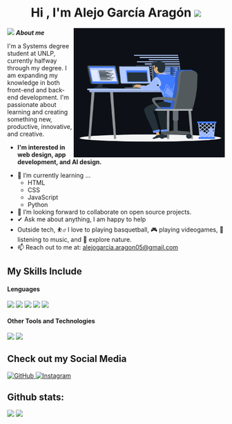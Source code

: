<h1 align="center"><b>Hi , I'm Alejo García Aragón </b><img src="https://media.giphy.com/media/hvRJCLFzcasrR4ia7z/giphy.gif" width="35"></h1>

<p><img align="right" height="300" width="350" src="https://raw.githubusercontent.com/SubhadeepZilong/SubhadeepZilong/main/icons/animation_500_kxa883sd.gif" alt="SubhadeepZilong" /></p>

<picture><img src = "https://github.com/7oSkaaa/7oSkaaa/blob/main/Images/about_me.gif?raw=true" width = 30px></picture> ***About me***

I'm a Systems degree student at UNLP, currently halfway through my degree. I am expanding my knowledge in both front-end and back-end development. I'm passionate about learning and creating something new, productive, innovative, and creative.
* **I'm interested in web design, app development, and AI design.**
- 🌱 I’m currently learning ...
  - HTML
  - CSS
  - JavaScript
  - Python
- 👯 I’m looking forward to collaborate on open source projects.
- ✔ Ask me about anything, I am happy to help<br>
- Outside tech, ⛹️‍♂️ I love to playing basquetball, 🎮 playing videogames, 🎵 listening to music, and 🌴 explore nature.
- 📫 Reach out to me at: <a href="alejogarcia.aragon05@gmail.com">alejogarcia.aragon05@gmail.com</a>

## My Skills Include
<h4>Lenguages</h4>
<span>
<img src="https://img.shields.io/badge/html5-%23E34F26.svg?style=for-the-badge&logo=html5&logoColor=white">
<img src="https://img.shields.io/badge/css3-%231572B6.svg?style=for-the-badge&logo=css3&logoColor=white">
<img src="https://img.shields.io/badge/java-%23ED8B00.svg?style=for-the-badge&logo=openjdk&logoColor=white">
<img src="https://img.shields.io/badge/javascript-%23323330.svg?style=for-the-badge&logo=javascript&logoColor=%23F7DF1E">
<img src="https://img.shields.io/badge/python-3670A0?style=for-the-badge&logo=python&logoColor=ffdd54">
</span>
<h4>Other Tools and Technologies</h4>
<span>
<img src="https://img.shields.io/badge/git-%23F05033.svg?style=for-the-badge&logo=git&logoColor=white">
<img src="https://img.shields.io/badge/mysql-4479A1.svg?style=for-the-badge&logo=mysql&logoColor=white">
</span>

## Check out my Social Media
<a href = "https://github.com/AlejoGarciaAragon">
  <img src="https://img.shields.io/badge/github-%23121011.svg?style=for-the-badge&logo=github&logoColor=white" alt="GitHub">
</a>
<a href = "https://instagram.com/alejogarcia.__">
  <img src="https://img.shields.io/badge/Instagram-%23E4405F.svg?style=for-the-badge&logo=Instagram&logoColor=white" alt="Instagram">
</a>


<h2>Github stats:</h2> 

[![](https://github-readme-stats.vercel.app/api?username=AlejoGarciaAragon&show_icons=true&theme=tokyonight&hide_border=true&locale=en)](https://github.com/AlejoGarciaAragon)
[![](https://github-readme-streak-stats.herokuapp.com/?user=AlejoGarciaAragon&theme=material-palenight)](https://github.com/AlejoGarciaAragon)
</div>

